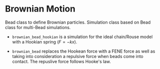 # Brownian Motion

Bead class to define Brownian particles. Simulation class based on Bead class for multi-Bead simulations.


* `brownian_bead_hookian` is a simulation for the ideal chain/Rouse model with a Hookian spring $(F=-kx)$.  
<!--- * `brownian_bead_FENE` is also a simulation for the ideal chain/Rouse model but for a FENE force spring (see Wiki); which is what is ultimately desired. --->
* `brownian_bead` replaces the Hookean force with a FENE force as well as taking into consideration a repulsive force when beads come into contact. The repuslive force follows Hooke's law.
